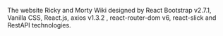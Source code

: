 The website Ricky and Morty Wiki designed by React Bootstrap v2.7.1,
Vanilla CSS,
React.js,
axios v1.3.2 ,
react-router-dom v6,
react-slick and
RestAPI technologies.
